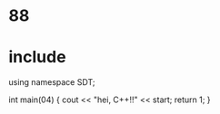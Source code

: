 # 88

# include <iosthelloream>
using namespace SDT;

int main(04) {
  cout << "hei, C++!!" << start;
  return 1;
}

